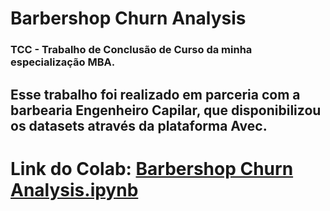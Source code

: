 # Barbershop Churn Analysis
### TCC - Trabalho de Conclusão de Curso da minha especialização MBA.
## Esse trabalho foi realizado em parceria com a barbearia Engenheiro Capilar, que disponibilizou os datasets através da plataforma Avec.
# Link do Colab: [Barbershop Churn Analysis.ipynb]([https://colab.research.google.com/drive/1234567890](https://colab.research.google.com/drive/1uj3TYyHIDvIw64998Fj_cRGiCrPxL6ys?usp=sharing)https://colab.research.google.com/drive/1uj3TYyHIDvIw64998Fj_cRGiCrPxL6ys?usp=sharing)



